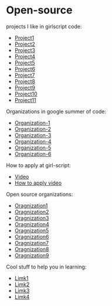 # Open-source
projects I like in girlscript code:

- [Project1](https://github.com/Tech-N-Science/FunwithScience)
- [Project2](https://github.com/ZeroOctave/ZeroOctave-Javascript-Projects)
- [Project3](https://github.com/Daksh777/TakeABreak)
- [Project4](https://github.com/arpit456jain/Cool-Front-End-Templates)
- [Project5](https://github.com/DSC-JSS-NOIDA/QuickLearn)
- [Project6](https://github.com/SauravMukherjee44/Aec-Library-Website)
- [Project7](https://github.com/khushi-purwar/WebDev-ProjectKart)
- [Project8](https://github.com/SauravMukherjee44/CodeIN-Community-Website)
- [Project9](https://github.com/vasu-1/CalcHub)
- [Project10](https://github.com/swapnilsparsh/30DaysOfJavaScript)
- [Project11](https://github.com/harshita214/Chrome-Extension)

Organizations in google summer of code:
- [Organization-1](https://summerofcode.withgoogle.com/programs/2022/organizations/wikimedia-foundation)
- [Organization-2](https://summerofcode.withgoogle.com/programs/2022/organizations/neutralinojs)
- [Organization-3](https://summerofcode.withgoogle.com/programs/2022/organizations/xwiki)
- [Organization-4](https://summerofcode.withgoogle.com/programs/2022/organizations/jitsi)
- [Organization-5](https://summerofcode.withgoogle.com/programs/2022/organizations/plone-foundation)
- [Organization-6](https://summerofcode.withgoogle.com/programs/2022/organizations/electron)

How to apply at girl-script:
- [Video](https://summerofcode.withgoogle.com/programs/2022/organizations/wikimedia-foundation)
- [How to apply video](https://www.youtube.com/watch?v=xwZ25QRhxpg)

Open source organizations:
- [Oragnization1](https://codeheat.org/)
- [Oragnization2](https://developers.google.com/season-of-docs)
- [Oragnization3](https://fellowship.mlh.io/)
- [Oragnization4](https://lfx.linuxfoundation.org/tools/mentorship/)
- [Oragnization5](https://gssoc.girlscript.tech/)
- [Oragnization6](https://hacktoberfest.digitalocean.com/)
- [Oragnization7](https://24pullrequests.com/about)
- [Oragnization8](https://www.eddiehub.org/?r_done=1) 
- [Oragnization9](https://www.eddiejaoude.io/course-github-profile-landing?r_done=1)

Cool stuff to help you in learning:
- [Limk1](https://www.twilio.com/quest/learn/open-source)
- [Limk2](https://ohmygit.org/)
- [Limk3](https://learngitbranching.js.org/)
- [Limk4](https://dev.to/edge-and-node/the-complete-guide-to-full-stack-web3-development-4g74)


